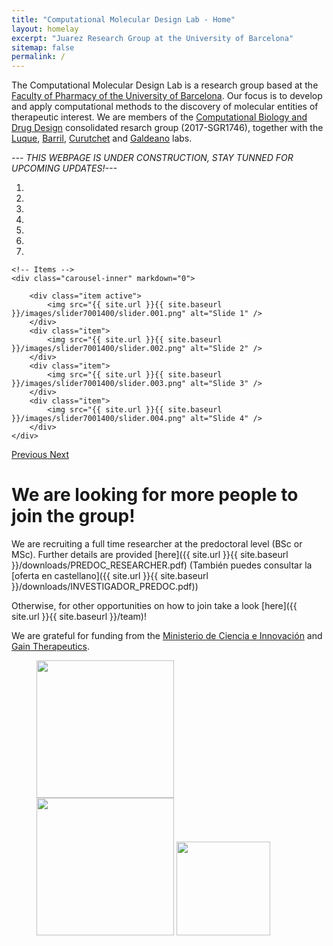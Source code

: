 ```yaml
---
title: "Computational Molecular Design Lab - Home"
layout: homelay
excerpt: "Juarez Research Group at the University of Barcelona"
sitemap: false
permalink: /
---
```


The Computational Molecular Design Lab is a research group based at the [Faculty of Pharmacy of the University of Barcelona](https://www.ub.edu/portal/web/farmacia). Our focus is to develop and apply computational methods to the discovery of molecular entities of therapeutic interest.  We are members of the [Computational Biology and Drug Design](http://www.ub.edu/cbdd/) consolidated resarch group (2017-SGR1746), together with the [Luque](http://www.ub.edu/cbcg/index.php), [Barril](http://www.ub.edu/bl/), [Curutchet](https://carlescurutchet.wordpress.com/) and [Galdeano](https://www.ub.edu/tpdlab/) labs.


*--- THIS WEBPAGE IS UNDER CONSTRUCTION, STAY TUNNED FOR UPCOMING UPDATES!---* 

<div markdown="0" id="carousel" class="carousel slide" data-ride="carousel" data-interval="3000" data-pause="hover" >
    <!-- Menu -->
    <ol class="carousel-indicators">
        <li data-target="#carousel" data-slide-to="0" class="active"></li>
        <li data-target="#carousel" data-slide-to="1"></li>
        <li data-target="#carousel" data-slide-to="2"></li>
        <li data-target="#carousel" data-slide-to="3"></li>
        <li data-target="#carousel" data-slide-to="4"></li>
        <li data-target="#carousel" data-slide-to="5"></li>
        <li data-target="#carousel" data-slide-to="6"></li>
    </ol>

    <!-- Items -->
    <div class="carousel-inner" markdown="0">

        <div class="item active">
            <img src="{{ site.url }}{{ site.baseurl }}/images/slider7001400/slider.001.png" alt="Slide 1" />
        </div>
        <div class="item">
            <img src="{{ site.url }}{{ site.baseurl }}/images/slider7001400/slider.002.png" alt="Slide 2" />
        </div>
        <div class="item">
            <img src="{{ site.url }}{{ site.baseurl }}/images/slider7001400/slider.003.png" alt="Slide 3" />
        </div>
        <div class="item">
            <img src="{{ site.url }}{{ site.baseurl }}/images/slider7001400/slider.004.png" alt="Slide 4" />
        </div>
    </div>
  <a class="left carousel-control" href="#carousel" role="button" data-slide="prev">
    <span class="glyphicon glyphicon-chevron-left" aria-hidden="true"></span>
    <span class="sr-only">Previous</span>
  </a>
  <a class="right carousel-control" href="#carousel" role="button" data-slide="next">
    <span class="glyphicon glyphicon-chevron-right" aria-hidden="true"></span>
    <span class="sr-only">Next</span>
  </a>
</div>


# **We are looking for more people to join the group!**

We are recruiting a full time researcher at the predoctoral level (BSc or MSc). Further details are provided [here]({{ site.url }}{{ site.baseurl }}/downloads/PREDOC_RESEARCHER.pdf) (También puedes consultar la [oferta en castellano]({{ site.url }}{{ site.baseurl }}/downloads/INVESTIGADOR_PREDOC.pdf))


Otherwise, for other opportunities on how to join take a look [here]({{ site.url }}{{ site.baseurl }}/team)!


We are grateful for funding from the [Ministerio de Ciencia e Innovación](https://www.ciencia.gob.es/site-web/en/) and [Gain Therapeutics](https://www.gaintherapeutics.com/).

<figure class="fourth">
  <img src="{{ site.url }}{{ site.baseurl }}/images/logopic/LogoUB.jpeg" style="width: 220px">
  <img src="{{ site.url }}{{ site.baseurl }}/images/logopic/Ministerio.png" style="width: 220px">
  <img src="{{ site.url }}{{ site.baseurl }}/images/logopic/gain-1.jpeg" style="width: 150px">
</figure>

